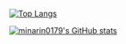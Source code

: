 [![Top Langs](https://github-readme-stats.vercel.app/api/top-langs/?username=minarin0179&layout=compact)](https://github.com/anuraghazra/github-readme-stats)

[![minarin0179's GitHub stats](https://github-readme-stats.vercel.app/api?username=minarin0179&show_icons=true)](https://github.com/anuraghazra/github-readme-stats)
<!--
**minarin0179/minarin0179** is a ✨ _special_ ✨ repository because its `README.md` (this file) appears on your GitHub profile.

Here are some ideas to get you started:

- 🔭 I’m currently working on ...
- 🌱 I’m currently learning ...
- 👯 I’m looking to collaborate on ...
- 🤔 I’m looking for help with ...
- 💬 Ask me about ...
- 📫 How to reach me: ...
- 😄 Pronouns: ...
- ⚡ Fun fact: ...
-->
